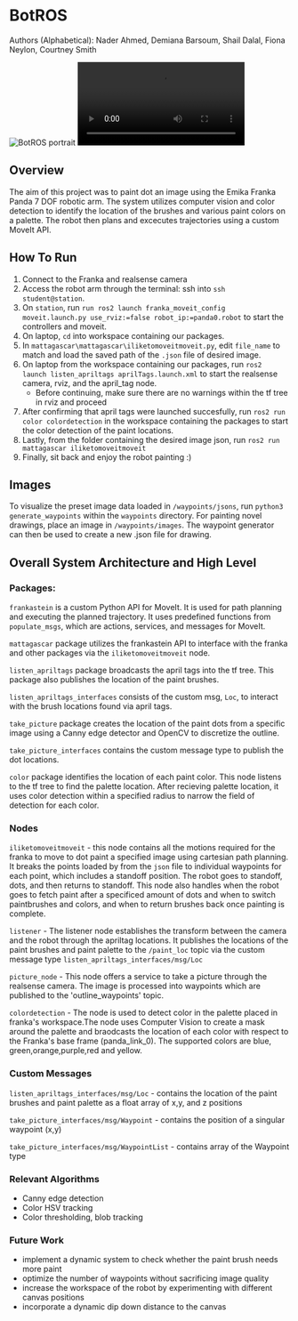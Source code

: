 # BotROS 
Authors (Alphabetical): Nader Ahmed, Demiana Barsoum, Shail Dalal, Fiona Neylon, Courtney Smith

<image src="https://github.com/ME495-EmbeddedSystems/final-project-Group5/assets/144190404/a1c4235a-0d14-4e28-bbcc-6728754631ef" title="BotROS portrait"/>

<video src="https://github.com/ME495-EmbeddedSystems/final-project-Group5/assets/144190404/b2075725-eae9-4ce6-a66d-7d366f441078" title="BotROS at work" >
</video>

## Overview
The aim of this project was to paint dot an image using the Emika Franka Panda 7 DOF robotic arm. The system utilizes computer vision and color detection to identify the location of the brushes and various paint colors on a palette. The robot then plans and excecutes trajectories using a custom MoveIt API. 

## How To Run
1. Connect to the Franka and realsense camera
2. Access the robot arm through the terminal: ssh into `ssh student@station`.
3. On `station`, run `run ros2 launch franka_moveit_config moveit.launch.py use_rviz:=false robot_ip:=panda0.robot` to start the controllers and moveit.
4. On laptop, `cd` into workspace containing our packages.
5. In `mattagascar\mattagascar\iliketomoveitmoveit.py`, edit `file_name` to match and load the saved path of the `.json` file of desired image. 
6. On laptop from the workspace containing our packages, run `ros2 launch listen_apriltags aprilTags.launch.xml` to start the realsense camera, rviz, and the april_tag node.
    - Before continuing, make sure there are no warnings within the tf tree in rviz and proceed
7. After confirming that april tags were launched succesfully, run `ros2 run color colordetection` in the workspace containing the packages to start the color detection of the paint locations.  
8. Lastly, from the folder containing the desired image json, run `ros2 run mattagascar iliketomoveitmoveit`
9. Finally, sit back and enjoy the robot painting :)

## Images
To visualize the preset image data loaded in `/waypoints/jsons`, run `python3 generate_waypoints` within the `waypoints` directory.
For painting novel drawings, place an image in `/waypoints/images`. The waypoint generator can then be used to create a new .json file for drawing.

## Overall System Architecture and High Level 
### Packages:

`frankastein` is a custom Python API for MoveIt. It is used for path planning and executing the planned trajectory. It uses predefined functions from `populate_msgs`, which are actions, services, and messages for MoveIt.

`mattagascar` package utilizes the frankastein API to interface with the franka and other packages via the `iliketomoveitmoveit` node.

`listen_apriltags` package broadcasts the april tags into the tf tree. This package also publishes the location of the paint brushes.

`listen_apriltags_interfaces` consists of the custom msg, `Loc`, to interact with the brush locations found via april tags.

`take_picture` package creates the location of the paint dots from a specific image using a Canny edge detector and OpenCV to discretize the outline.

`take_picture_interfaces` contains the custom message type to publish the dot locations.

`color` package identifies the location of each paint color. This node listens to the tf tree to find the palette location. After recieving palette location, it uses color detection within a specified radius to narrow the field of detection for each color.

### Nodes

`iliketomoveitmoveit` - this node contains all the motions required for the franka to move to dot paint a specified image using cartesian path planning. It breaks the points loaded by from the `json` file to individual waypoints for each point, which includes a standoff position. The robot goes to standoff, dots, and then returns to standoff. This node also handles when the robot goes to fetch paint after a specificed amount of dots and when to switch paintbrushes and colors, and when to return brushes back once painting is complete. 

`listener` - The listener node establishes the transform between the camera and the robot through the apriltag locations. It publishes the locations of the paint brushes and paint palette to the `/paint_loc` topic via the custom message type `listen_apriltags_interfaces/msg/Loc`

`picture_node` - This node offers a service to take a picture through the realsense camera. The image is processed into waypoints which are published to the 'outline_waypoints' topic.

`colordetection` - The node is used to detect color in the palette placed in franka's workspace.The node uses Computer Vision to create a mask around the palette and braodcasts the location of each color with respect to the Franka's base frame (panda_link_0). The supported colors are blue, green,orange,purple,red and yellow. 

### Custom Messages

`listen_apriltags_interfaces/msg/Loc` - contains the location of the paint brushes and paint palette as a float array of x,y, and z positions

`take_picture_interfaces/msg/Waypoint` - contains the position of a singular waypoint (x,y)

`take_picture_interfaces/msg/WaypointList` - contains array of the Waypoint type


### Relevant Algorithms

- Canny edge detection 
- Color HSV tracking
- Color thresholding, blob tracking
  
### Future Work
- implement a dynamic system to check whether the paint brush needs more paint
- optimize the number of waypoints without sacrificing image quality 
- increase the workspace of the robot by experimenting with different canvas positions
- incorporate a dynamic dip down distance to the canvas




